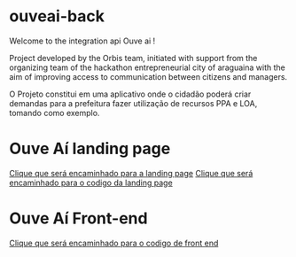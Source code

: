 # ouveai-back

Welcome to the integration api Ouve ai !

Project developed by the Orbis team, initiated with support from the organizing team of the hackathon entrepreneurial city of araguaina with the aim of improving access to communication between citizens and managers.


O Projeto constitui em uma aplicativo onde o cidadão poderá criar demandas para a prefeitura fazer utilização de recursos PPA e LOA, tomando como exemplo.

<h1>Ouve Aí landing page</h1>
<a href="https://ouveai.com/">Clique que será encaminhado para a landing page</a>
<a href="https://ouveai.com/">Clique que será encaminhado para o codigo da landing page</a>


<h1>Ouve Aí Front-end</h1>
<a href="https://github.com/Lucas01-hash/ouveai-front">Clique que será encaminhado para o codigo de front end</a>
